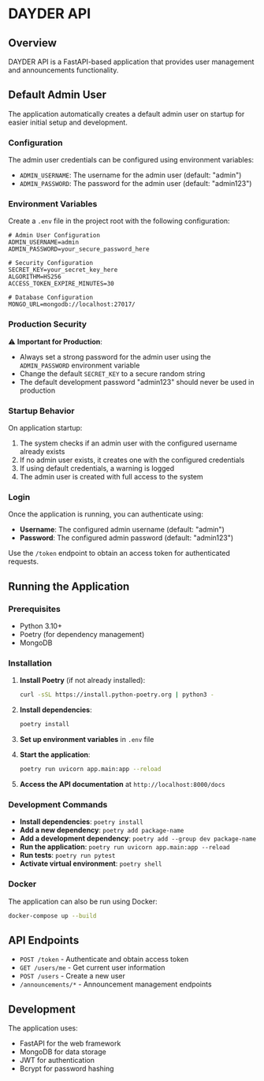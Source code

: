 # DAYDER API

## Overview
DAYDER API is a FastAPI-based application that provides user management and announcements functionality.

## Default Admin User

The application automatically creates a default admin user on startup for easier initial setup and development.

### Configuration

The admin user credentials can be configured using environment variables:

- `ADMIN_USERNAME`: The username for the admin user (default: "admin")
- `ADMIN_PASSWORD`: The password for the admin user (default: "admin123")

### Environment Variables

Create a `.env` file in the project root with the following configuration:

```env
# Admin User Configuration
ADMIN_USERNAME=admin
ADMIN_PASSWORD=your_secure_password_here

# Security Configuration
SECRET_KEY=your_secret_key_here
ALGORITHM=HS256
ACCESS_TOKEN_EXPIRE_MINUTES=30

# Database Configuration
MONGO_URL=mongodb://localhost:27017/
```

### Production Security

⚠️ **Important for Production**: 
- Always set a strong password for the admin user using the `ADMIN_PASSWORD` environment variable
- Change the default `SECRET_KEY` to a secure random string
- The default development password "admin123" should never be used in production

### Startup Behavior

On application startup:
1. The system checks if an admin user with the configured username already exists
2. If no admin user exists, it creates one with the configured credentials
3. If using default credentials, a warning is logged
4. The admin user is created with full access to the system

### Login

Once the application is running, you can authenticate using:
- **Username**: The configured admin username (default: "admin")
- **Password**: The configured admin password (default: "admin123")

Use the `/token` endpoint to obtain an access token for authenticated requests.

## Running the Application

### Prerequisites

- Python 3.10+
- Poetry (for dependency management)
- MongoDB

### Installation

1. **Install Poetry** (if not already installed):

   ```bash
   curl -sSL https://install.python-poetry.org | python3 -
   ```

2. **Install dependencies**:

   ```bash
   poetry install
   ```

3. **Set up environment variables** in `.env` file

4. **Start the application**:

   ```bash
   poetry run uvicorn app.main:app --reload
   ```

5. **Access the API documentation** at `http://localhost:8000/docs`

### Development Commands

- **Install dependencies**: `poetry install`
- **Add a new dependency**: `poetry add package-name`
- **Add a development dependency**: `poetry add --group dev package-name`
- **Run the application**: `poetry run uvicorn app.main:app --reload`
- **Run tests**: `poetry run pytest`
- **Activate virtual environment**: `poetry shell`

### Docker

The application can also be run using Docker:

```bash
docker-compose up --build
```

## API Endpoints

- `POST /token` - Authenticate and obtain access token
- `GET /users/me` - Get current user information
- `POST /users` - Create a new user
- `/announcements/*` - Announcement management endpoints

## Development

The application uses:

- FastAPI for the web framework
- MongoDB for data storage
- JWT for authentication
- Bcrypt for password hashing